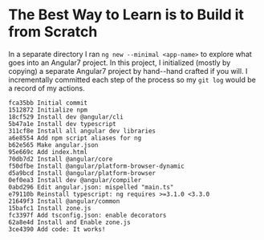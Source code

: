 # The Best Way to Learn is to Build it from Scratch

In a separate directory I ran `ng new --minimal <app-name>` to explore what goes into an Angular7 project. In this project, I initialized (mostly by copying) a separate Angular7 project by hand--hand crafted if you will. I incrementally committed each step of the process so my `git log` would be a record of my actions.

```
fca35bb Initial commit
1512872 Initialize npm
18cf529 Install dev @angular/cli
5b47a1e Install dev typescript
311cf8e Install all angular dev libraries
a6e8554 Add npm script aliases for ng
b62e565 Make angular.json
95e669c Add index.html
70db7d2 Install @angular/core
f50dfbe Install @angular/platform-browser-dynamic
d5a9bcd Install @angular/platform-browser
0ef0ea3 Install dev @angular/compiler
0abd296 Edit angular.json: mispelled "main.ts"
e79110b Reinstall typescript: ng requires >=3.1.0 <3.3.0
21649f3 Install @angular/common
15bafc1 Install zone.js
fc3397f Add tsconfig.json: enable decorators
62a8e4d Install and Enable zone.js
3ce4390 Add code: It works!
```
